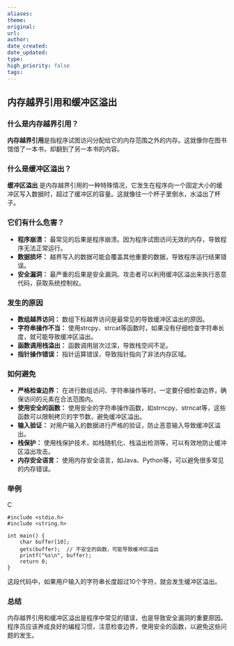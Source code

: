 ```yaml
---
aliases: 
theme: 
original: 
url: 
author: 
date_created: 
date_updated: 
type: 
high_priority: false
tags:
---
```

## 内存越界引用和缓冲区溢出

### 什么是内存越界引用？

**内存越界引用**是指程序试图访问分配给它的内存范围之外的内存。这就像你在图书馆借了一本书，却翻到了另一本书的内容。

### 什么是缓冲区溢出？

**缓冲区溢出** 是内存越界引用的一种特殊情况，它发生在程序向一个固定大小的缓冲区写入数据时，超过了缓冲区的容量。这就像往一个杯子里倒水，水溢出了杯子。

### 它们有什么危害？

- **程序崩溃：** 最常见的后果是程序崩溃。因为程序试图访问无效的内存，导致程序无法正常运行。
- **数据损坏：** 越界写入的数据可能会覆盖其他重要的数据，导致程序运行结果错误。
- **安全漏洞：** 最严重的后果是安全漏洞。攻击者可以利用缓冲区溢出来执行恶意代码，获取系统控制权。

### 发生的原因

- **数组越界访问：** 数组下标越界访问是最常见的导致缓冲区溢出的原因。
- **字符串操作不当：** 使用strcpy、strcat等函数时，如果没有仔细检查字符串长度，就可能导致缓冲区溢出。
- **函数调用栈溢出：** 函数调用层次过深，导致栈空间不足。
- **指针操作错误：** 指针运算错误，导致指针指向了非法内存区域。

### 如何避免

- **严格检查边界：** 在进行数组访问、字符串操作等时，一定要仔细检查边界，确保访问的元素在合法范围内。
- **使用安全的函数：** 使用安全的字符串操作函数，如strncpy、strncat等，这些函数可以限制拷贝的字节数，避免缓冲区溢出。
- **输入验证：** 对用户输入的数据进行严格的验证，防止恶意输入导致缓冲区溢出。
- **栈保护：** 使用栈保护技术，如栈随机化、栈溢出检测等，可以有效地防止缓冲区溢出攻击。
- **内存安全语言：** 使用内存安全语言，如Java、Python等，可以避免很多常见的内存错误。

### 举例

C

```
#include <stdio.h>
#include <string.h>

int main() {
    char buffer[10];
    gets(buffer);  // 不安全的函数，可能导致缓冲区溢出
    printf("%s\n", buffer);
    return 0;
}
```

这段代码中，如果用户输入的字符串长度超过10个字符，就会发生缓冲区溢出。

### 总结

内存越界引用和缓冲区溢出是程序中常见的错误，也是导致安全漏洞的重要原因。程序员应该养成良好的编程习惯，注意检查边界，使用安全的函数，以避免这些问题的发生。

